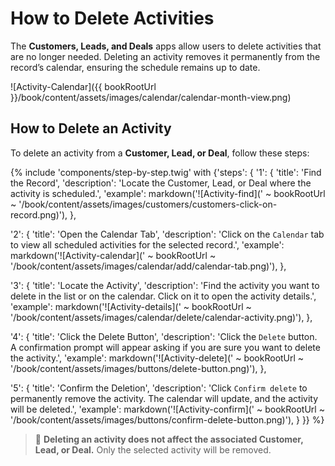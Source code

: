 # How to Delete Activities  

The **Customers, Leads, and Deals** apps allow users to delete activities that are no longer needed. Deleting an activity removes it permanently from the record’s calendar, ensuring the schedule remains up to date.  

![Activity-Calendar]({{ bookRootUrl }}/book/content/assets/images/calendar/calendar-month-view.png)  

## How to Delete an Activity  

To delete an activity from a **Customer, Lead, or Deal**, follow these steps:  

{% include 'components/step-by-step.twig' with {'steps': {
  '1': {
    'title': 'Find the Record',
    'description': 'Locate the Customer, Lead, or Deal where the activity is scheduled.',
    'example': markdown('![Activity-find](' ~ bookRootUrl ~ '/book/content/assets/images/customers/customers-click-on-record.png)'),
  },

  '2': {
    'title': 'Open the Calendar Tab',
    'description': 'Click on the `Calendar` tab to view all scheduled activities for the selected record.',
    'example': markdown('![Activity-calendar](' ~ bookRootUrl ~ '/book/content/assets/images/calendar/add/calendar-tab.png)'),
  },

  '3': {
    'title': 'Locate the Activity',
    'description': 'Find the activity you want to delete in the list or on the calendar. Click on it to open the activity details.',
    'example': markdown('![Activity-details](' ~ bookRootUrl ~ '/book/content/assets/images/calendar/delete/calendar-activity.png)'),
  },

  '4': {
    'title': 'Click the Delete Button',
    'description': 'Click the `Delete` button. A confirmation prompt will appear asking if you are sure you want to delete the activity.',
    'example': markdown('![Activity-delete](' ~ bookRootUrl ~ '/book/content/assets/images/buttons/delete-button.png)'),
  },

  '5': {
    'title': 'Confirm the Deletion',
    'description': 'Click `Confirm delete` to permanently remove the activity. The calendar will update, and the activity will be deleted.',
    'example': markdown('![Activity-confirm](' ~ bookRootUrl ~ '/book/content/assets/images/buttons/confirm-delete-button.png)'),
  }
}} %}  

> 📅 **Deleting an activity does not affect the associated Customer, Lead, or Deal.** Only the selected activity will be removed.  
